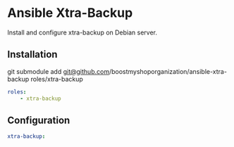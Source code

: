 Ansible Xtra-Backup
===================

Install and configure xtra-backup on Debian server.

Installation
------------

git submodule add git@github.com/boostmyshoporganization/ansible-xtra-backup roles/xtra-backup

```yaml
roles:
    - xtra-backup
```

Configuration
-------------

```yaml
xtra-backup:
```